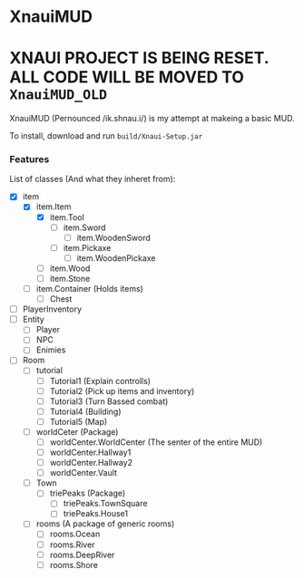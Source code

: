 # XnauiMUD

# XNAUI PROJECT IS BEING RESET. ALL CODE WILL BE MOVED TO `XnauiMUD_OLD`
XnauiMUD (Pernounced /ik.shnau.i/) is my attempt at makeing a basic MUD.


To install, download and run `build/Xnaui-Setup.jar`


### Features

List of classes (And what they inheret from):
- [x] item
    - [x] item.Item
        - [x] item.Tool
            - [ ] item.Sword
                - [ ] item.WoodenSword
            - [ ] item.Pickaxe
                - [ ] item.WoodenPickaxe
        - [ ] item.Wood
        - [ ] item.Stone
    - [ ] item.Container (Holds items)
        - [ ] Chest
- [ ] PlayerInventory
- [ ] Entity
    - [ ] Player
    - [ ] NPC
    - [ ] Enimies
- [ ] Room
    - [ ] tutorial
        - [ ] Tutorial1 (Explain controlls)
        - [ ] Tutorial2 (Pick up items and inventory)
        - [ ] Tutorial3 (Turn Bassed combat)
        - [ ] Tutorial4 (Building)
        - [ ] Tutorial5 (Map)
    - [ ] worldCeter (Package)
        - [ ] worldCenter.WorldCenter (The senter of the entire MUD)
        - [ ] worldCenter.Hallway1
        - [ ] worldCenter.Hallway2
        - [ ] worldCenter.Vault
    - [ ] Town
        - [ ] triePeaks (Package)
            - [ ] triePeaks.TownSquare
            - [ ] triePeaks.House1
    - [ ] rooms (A package of generic rooms)
        - [ ] rooms.Ocean
        - [ ] rooms.River
        - [ ] rooms.DeepRiver
        - [ ] rooms.Shore
